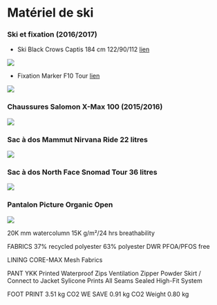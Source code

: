 # Matériel de ski

### Ski et fixation (2016/2017)

- Ski Black Crows Captis 184 cm 122/90/112 [lien](https://www.black-crows.com/captis-skis)

![](https://voyage.wains.be/library/images/captis.png)

- Fixation Marker F10 Tour [lien](http://marker.net/products/bindings/tour-f10.html)

![](https://voyage.wains.be/library/images/marker.png)

### Chaussures Salomon X-Max 100 (2015/2016)

![](https://voyage.wains.be/library/images/salomon-x100.jpg)

### Sac à dos Mammut Nirvana Ride 22 litres

![](https://voyage.wains.be/library/images/mammut.jpg)

### Sac à dos North Face Snomad Tour 36 litres

![](https://voyage.wains.be/library/images/northface_snomadtour.jpg)

### Pantalon Picture Organic Open

![](https://voyage.wains.be/library/images/skipant.jpg)

20K mm watercolumn
15K g/m²/24 hrs breathability

FABRICS
37% recycled polyester
63% polyester
DWR PFOA/PFOS free

LINING
CORE-MAX Mesh Fabrics

PANT
YKK Printed Waterproof Zips
Ventilation Zipper
Powder Skirt / Connect to Jacket
Sylicone Prints
All Seams Sealed
High-Fit System

FOOT PRINT
3.51 kg CO2
WE SAVE
0.91 kg CO2
Weight
0.80 kg